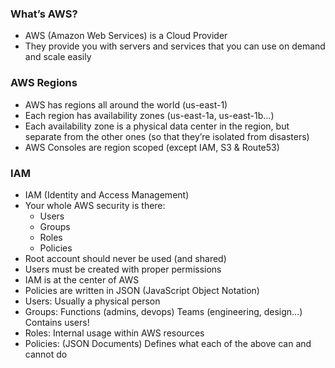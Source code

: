 ### What’s AWS?
- AWS (Amazon Web Services) is a Cloud Provider
- They provide you with servers and services that you can use on demand and scale easily

### AWS Regions
- AWS has regions all around the world
(us-east-1)
- Each region has availability zones (us-east-1a, us-east-1b…)
- Each availability zone is a physical data center in the region, 
but separate from the other ones (so that they’re isolated
from disasters)
- AWS Consoles are region scoped
(except IAM, S3 & Route53)

### IAM
- IAM (Identity and Access Management)
- Your whole AWS security is there: 
  - Users
  - Groups
  - Roles
  - Policies
- Root account should never be used (and shared)
- Users must be created with proper permissions
- IAM is at the center of AWS
- Policies are written in JSON (JavaScript Object Notation)
- Users: Usually a physical person
- Groups: Functions (admins, devops) Teams (engineering, design…) Contains users!
- Roles: Internal usage within AWS resources
- Policies: (JSON Documents) Defines what each of the above can and cannot do
